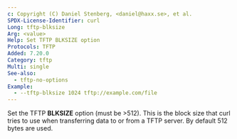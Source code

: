 ```yaml
---
c: Copyright (C) Daniel Stenberg, <daniel@haxx.se>, et al.
SPDX-License-Identifier: curl
Long: tftp-blksize
Arg: <value>
Help: Set TFTP BLKSIZE option
Protocols: TFTP
Added: 7.20.0
Category: tftp
Multi: single
See-also:
  - tftp-no-options
Example:
  - --tftp-blksize 1024 tftp://example.com/file
---
```


Set the TFTP **BLKSIZE** option (must be >512). This is the block size that
curl tries to use when transferring data to or from a TFTP server. By
default 512 bytes are used.
